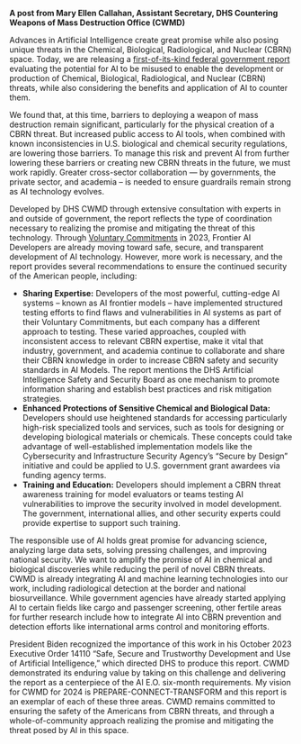 **A post from Mary Ellen Callahan, Assistant Secretary, DHS Countering Weapons of Mass Destruction Office (CWMD)**

Advances in Artificial Intelligence create great promise while also posing unique threats in the Chemical, Biological, Radiological, and Nuclear (CBRN) space. Today, we are releasing a [first-of-its-kind federal government report](https://www.dhs.gov/publication/fact-sheet-dhs-advances-efforts-reduce-risks-intersection-artificial-intelligence-and) evaluating the potential for AI to be misused to enable the development or production of Chemical, Biological, Radiological, and Nuclear (CBRN) threats, while also considering the benefits and application of AI to counter them.

We found that, at this time, barriers to deploying a weapon of mass destruction remain significant, particularly for the physical creation of a CBRN threat. But increased public access to AI tools, when combined with known inconsistencies in U.S. biological and chemical security regulations, are lowering those barriers. To manage this risk and prevent AI from further lowering these barriers or creating new CBRN threats in the future, we must work rapidly. Greater cross-sector collaboration — by governments, the private sector, and academia – is needed to ensure guardrails remain strong as AI technology evolves.

Developed by DHS CWMD through extensive consultation with experts in and outside of government, the report reflects the type of coordination necessary to realizing the promise and mitigating the threat of this technology. Through [Voluntary Commitments](https://www.whitehouse.gov/briefing-room/statements-releases/2023/07/21/fact-sheet-biden-harris-administration-secures-voluntary-commitments-from-leading-artificial-intelligence-companies-to-manage-the-risks-posed-by-ai/) in 2023, Frontier AI Developers are already moving toward safe, secure, and transparent development of AI technology. However, more work is necessary, and the report provides several recommendations to ensure the continued security of the American people, including:

-   **Sharing Expertise:** Developers of the most powerful, cutting-edge AI systems – known as AI frontier models – have implemented structured testing efforts to find flaws and vulnerabilities in AI systems as part of their Voluntary Commitments, but each company has a different approach to testing. These varied approaches, coupled with inconsistent access to relevant CBRN expertise, make it vital that industry, government, and academia continue to collaborate and share their CBRN knowledge in order to increase CBRN safety and security standards in AI Models. The report mentions the DHS Artificial Intelligence Safety and Security Board as one mechanism to promote information sharing and establish best practices and risk mitigation strategies.
-   **Enhanced Protections of Sensitive Chemical and Biological Data:** Developers should use heightened standards for accessing particularly high-risk specialized tools and services, such as tools for designing or developing biological materials or chemicals. These concepts could take advantage of well-established implementation models like the Cybersecurity and Infrastructure Security Agency’s “Secure by Design” initiative and could be applied to U.S. government grant awardees via funding agency terms.
-   **Training and Education:** Developers should implement a CBRN threat awareness training for model evaluators or teams testing AI vulnerabilities to improve the security involved in model development. The government, international allies, and other security experts could provide expertise to support such training.

The responsible use of AI holds great promise for advancing science, analyzing large data sets, solving pressing challenges, and improving national security. We want to amplify the promise of AI in chemical and biological discoveries while reducing the peril of novel CBRN threats. CWMD is already integrating AI and machine learning technologies into our work, including radiological detection at the border and national biosurveillance. While government agencies have already started applying AI to certain fields like cargo and passenger screening, other fertile areas for further research include how to integrate AI into CBRN prevention and detection efforts like international arms control and monitoring efforts.

President Biden recognized the importance of this work in his October 2023 Executive Order 14110 “Safe, Secure and Trustworthy Development and Use of Artificial Intelligence,” which directed DHS to produce this report. CWMD demonstrated its enduring value by taking on this challenge and delivering the report as a centerpiece of the AI E.O. six-month requirements. My vision for CWMD for 2024 is PREPARE-CONNECT-TRANSFORM and this report is an exemplar of each of these three areas. CWMD remains committed to ensuring the safety of the Americans from CBRN threats, and through a whole-of-community approach realizing the promise and mitigating the threat posed by AI in this space.
